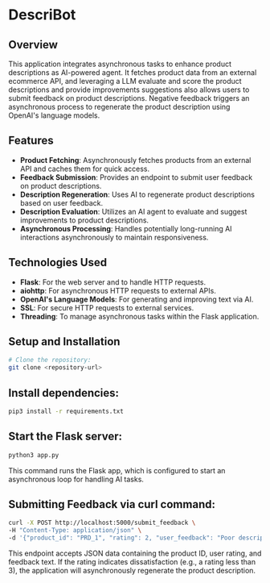 # DescriBot

## Overview
This application integrates asynchronous tasks to enhance product descriptions as AI-powered agent. It fetches product data from an external ecommerce API, and leveraging a LLM evaluate and score the product descriptions and provide improvements suggestions also allows users to submit feedback on product descriptions. Negative feedback triggers an asynchronous process to regenerate the product description using OpenAI's language models.

## Features
- **Product Fetching**: Asynchronously fetches products from an external API and caches them for quick access.
- **Feedback Submission**: Provides an endpoint to submit user feedback on product descriptions.
- **Description Regeneration**: Uses AI to regenerate product descriptions based on user feedback.
- **Description Evaluation**: Utilizes an AI agent to evaluate and suggest improvements to product descriptions.
- **Asynchronous Processing**: Handles potentially long-running AI interactions asynchronously to maintain responsiveness.

## Technologies Used
- **Flask**: For the web server and to handle HTTP requests.
- **aiohttp**: For asynchronous HTTP requests to external APIs.
- **OpenAI's Language Models**: For generating and improving text via AI.
- **SSL**: For secure HTTP requests to external services.
- **Threading**: To manage asynchronous tasks within the Flask application.

## Setup and Installation

```bash
# Clone the repository:
git clone <repository-url>
```
## Install dependencies:
```bash
pip3 install -r requirements.txt
```
## Start the Flask server:

```bash
python3 app.py
```
This command runs the Flask app, which is configured to start an asynchronous loop for handling AI tasks.


## Submitting Feedback via curl command:
```bash
curl -X POST http://localhost:5000/submit_feedback \
-H "Content-Type: application/json" \
-d '{"product_id": "PRD_1", "rating": 2, "user_feedback": "Poor description. Needs improvement."}'
```
This endpoint accepts JSON data containing the product ID, user rating, and feedback text. If the rating indicates dissatisfaction (e.g., a rating less than 3), the application will asynchronously regenerate the product description.


